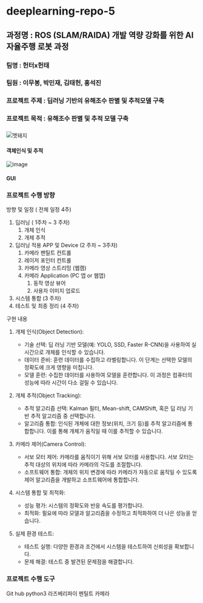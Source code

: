 # deeplearning-repo-5
과정명 : ROS (SLAM/RAIDA) 개발 역량 강화를 위한 AI 자율주행 로봇 과정
--------------------
### 팀명 : 헌터x헌태
### 팀원 : 이무봉, 박민재, 김태헌, 홍석진
### 
### 프로젝트 주제 : 딥러닝 기반의 유해조수 판별 및 추적모델 구축
### 프로젝트 목적 : 유해조수 판별 및 추적 모델 구축
### 
![멧돼지](https://github.com/addinedu-ros-3rd/deeplearning-repo-5/assets/146153434/ef172838-b472-4c3f-b793-b0aeb36b2aa6)
#### 객체인식 및 추적
![image](https://github.com/addinedu-ros-3rd/deeplearning-repo-5/assets/146153434/66404ce3-e573-463d-a453-2d199418e26e)
#### GUI

### 프로젝트 수행 방향
방향 및 일정 ( 전체 일정 4주)


1. 딥러닝 ( 1주차  ~ 3 주차) 
   1. 개체 인식
   2. 개체 추적
2. 딥러닝 적용 APP 및 Device (2 주차 ~ 3주차)
   1. 카메라 팬틸트 컨트롤
   2. 레이저 포인터 컨트롤
   3. 카메라 영상 스트리밍 (웹캠)
   4. 카메라 Application  (PC 앱 or 웹앱)
      1. 동작 영상 뷰어
      2. 사용자 이미지 업로드
3. 시스템 통합 (3 주차)
4.  테스트 및 최종 정리 (4 주차)

구현 내용
1. 개체 인식(Object Detection): 
   - 기술 선택: 딥 러닝 기반 모델(예: YOLO, SSD, Faster R-CNN)을 사용하여 실시간으로 개체를 인식할 수 있습니다.
   - 데이터 준비: 훈련 데이터를 수집하고 라벨링합니다. 이 단계는 선택한 모델의 정확도에 크게 영향을 미칩니다.
   - 모델 훈련: 수집한 데이터를 사용하여 모델을 훈련합니다. 이 과정은 컴퓨터의 성능에 따라 시간이 다소 걸릴 수 있습니다.

2. 개체 추적(Object Tracking):
   - 추적 알고리즘 선택: Kalman 필터, Mean-shift, CAMShift, 혹은 딥 러닝 기반 추적 알고리즘 중 선택합니다.
   - 알고리즘 통합: 인식된 개체에 대한 정보(위치, 크기 등)를 추적 알고리즘에 통합합니다. 이를 통해 개체가 움직일 때 이를 추적할 수 있습니다.

3. 카메라 제어(Camera Control):
   - 서보 모터 제어: 카메라를 움직이기 위해 서보 모터를 사용합니다. 서보 모터는 추적 대상의 위치에 따라 카메라의 각도를 조절합니다.
   - 소프트웨어 통합: 개체의 위치 변경에 따라 카메라가 자동으로 움직일 수 있도록 제어 알고리즘을 개발하고 소프트웨어에 통합합니다.

4. 시스템 통합 및 최적화:
   - 성능 평가: 시스템의 정확도와 반응 속도를 평가합니다.
   - 최적화: 필요에 따라 모델과 알고리즘을 수정하고 최적화하여 더 나은 성능을 얻습니다.

5. 실제 환경 테스트:
   - 테스트 실행: 다양한 환경과 조건에서 시스템을 테스트하여 신뢰성을 확보합니다.
   - 문제 해결: 테스트 중 발견된 문제점을 해결합니다.

### 프로젝트 수행 도구
Git hub
python3
라즈베리파이
펜틸트 카메라

### 


